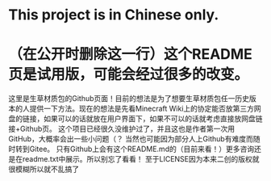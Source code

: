 This project is in Chinese only.
======================================================
（在公开时删除这一行）这个README页是试用版，可能会经过很多的改变。
======================================================
这里是生草材质包的Github页面！目前的想法是为了想要生草材质包任一历史版本的人提供一下方法。现在的想法是先看Minecraft Wiki上的协定能否放第三方网盘的链接，如果可以的话就放在用户界面下，如果不可以的话就考虑直接放网盘链接+Github页。
这个项目已经很久没维护过了，并且这也是作者第一次用GitHub，大概率会出一些小问题（？
当然也可能因为部分人上Github有难度而随时转到Gitee。
只有Github上会有这个README.md的（目前来看！）更多咨询还是在readme.txt中展示。所以别忘了看看！
至于LICENSE因为本来二创的版权就很模糊所以就不乱搞了
